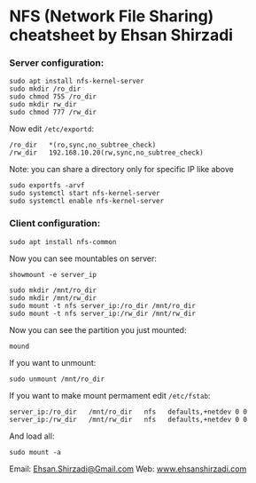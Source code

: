 # NFS (Network File Sharing) cheatsheet by Ehsan Shirzadi

### Server configuration:
```
sudo apt install nfs-kernel-server
sudo mkdir /ro_dir
sudo chmod 755 /ro_dir
sudo mkdir rw_dir
sudo chmod 777 /rw_dir
```
Now edit `/etc/exportd`:
```
/ro_dir   *(ro,sync,no_subtree_check)
/rw_dir   192.168.10.20(rw,sync,no_subtree_check)
```
Note: you can share a directory only for specific IP like above
```
sudo exportfs -arvf
sudo systemctl start nfs-kernel-server
sudo systemctl enable nfs-kernel-server
```
### Client configuration:
```
sudo apt install nfs-common
```
Now you can see mountables on server:
```
showmount -e server_ip
```
```
sudo mkdir /mnt/ro_dir
sudo mkdir /mnt/rw_dir
sudo mount -t nfs server_ip:/ro_dir /mnt/ro_dir
sudo mount -t nfs server_ip:/rw_dir /mnt/rw_dir
```
Now you can see the partition you just mounted:
```
mound
```
If you want to unmount:
```
sudo unmount /mnt/ro_dir
```
If you want to make mount permament edit `/etc/fstab`:
```
server_ip:/ro_dir   /mnt/ro_dir   nfs   defaults,+netdev 0 0
server_ip:/rw_dir   /mnt/rw_dir   nfs   defaults,+netdev 0 0
```
And load all:
```
sudo mount -a
```

Email: Ehsan.Shirzadi@Gmail.com
Web: www.ehsanshirzadi.com

